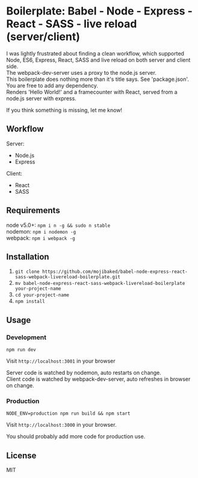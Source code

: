 # Boilerplate: Babel - Node - Express - React - SASS - live reload (server/client)

I was lightly frustrated about finding a clean workflow, which supported Node, ES6, Express, React, SASS and live reload on both server and client side.  
The webpack-dev-server uses a proxy to the node.js server.  
This boilerplate does nothing more than it's title says. See 'package.json'.  
You are free to add any dependency.  
Renders 'Hello World!' and a framecounter with React, served from a node.js server with express.  

If you think something is missing, let me know!  

## Workflow
Server:  
- Node.js
- Express

Client:  
- React
- SASS

## Requirements
node v5.0+: `npm i n -g && sudo n stable`  
nodemon: `npm i nodemon -g`  
webpack: `npm i webpack -g`  

## Installation
1. `git clone https://github.com/mojibaked/babel-node-express-react-sass-webpack-livereload-boilerplate.git`  
2. `mv babel-node-express-react-sass-webpack-livereload-boilerplate your-project-name`  
3. `cd your-project-name`  
4. `npm install`  

## Usage
### Development
`npm run dev`  

Visit `http://localhost:3001` in your browser  

Server code is watched by nodemon, auto restarts on change.  
Client code is watched by webpack-dev-server, auto refreshes in browser on change.

### Production
`NODE_ENV=production npm run build && npm start`  

Visit `http://localhost:3000` in your browser.  

You should probably add more code for production use.

## License

MIT
